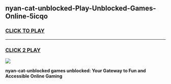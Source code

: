 
## nyan-cat-unblocked-Play-Unblocked-Games-Online-5icqo
<h3>
<a href="https://premium76.site?title=nyan-cat-unblocked&ref=25A">CLICK TO PLAY</a></h3>
<hr>

<h3>
<a href="https://premium76.site?title=nyan-cat-unblocked&ref=25A">CLICK 2 PLAY</a>
  
</h3>

<a href="https://premium76.site?title=nyan-cat-unblocked&ref=25A"><img src="https://clearcache.store/games.png"></a>


**nyan-cat-unblocked games unblocked: Your Gateway to Fun and Accessible Online Gaming**
